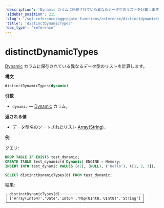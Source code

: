 ```yaml
---
'description': 'Dynamic カラムに格納されている異なるデータ型のリストを計算します。'
'sidebar_position': 215
'slug': '/sql-reference/aggregate-functions/reference/distinctdynamictypes'
'title': 'distinctDynamicTypes'
'doc_type': 'reference'
---
```



# distinctDynamicTypes

[Dynamic](../../data-types/dynamic.md) カラムに保存されている異なるデータ型のリストを計算します。

**構文**

```sql
distinctDynamicTypes(dynamic)
```

**引数**

- `dynamic` — [Dynamic](../../data-types/dynamic.md) カラム。

**返される値**

- データ型名のソートされたリスト [Array(String)](../../data-types/array.md)。

**例**

クエリ:

```sql
DROP TABLE IF EXISTS test_dynamic;
CREATE TABLE test_dynamic(d Dynamic) ENGINE = Memory;
INSERT INTO test_dynamic VALUES (42), (NULL), ('Hello'), ([1, 2, 3]), ('2020-01-01'), (map(1, 2)), (43), ([4, 5]), (NULL), ('World'), (map(3, 4))
```

```sql
SELECT distinctDynamicTypes(d) FROM test_dynamic;
```

結果:

```reference
┌─distinctDynamicTypes(d)──────────────────────────────────────┐
│ ['Array(Int64)','Date','Int64','Map(UInt8, UInt8)','String'] │
└──────────────────────────────────────────────────────────────┘
```
